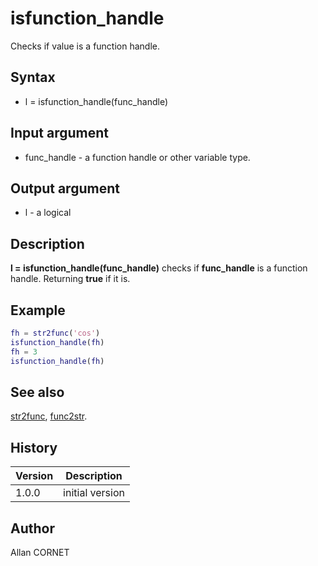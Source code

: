 

# isfunction_handle

Checks if value is a function handle.

## Syntax

- l = isfunction_handle(func_handle)

## Input argument

 - func_handle - a function handle or other variable type.

## Output argument

 - l - a logical

## Description


  <p><b>l = isfunction_handle(func_handle)</b> checks if <b>func_handle</b> is a function handle. Returning <b>true</b> if it is.</p>


## Example

```matlab
fh = str2func('cos')
isfunction_handle(fh)
fh = 3
isfunction_handle(fh)
```

## See also

[str2func](str2func.md), [func2str](func2str.md).
## History

|Version|Description|
|------|------|
|1.0.0|initial version|


## Author

Allan CORNET



